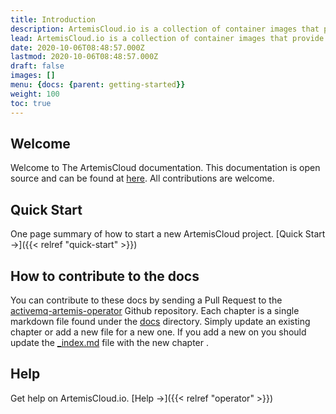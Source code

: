 ```yaml
---
title: Introduction
description: ArtemisCloud.io is a collection of container images that provide a way to deploy the Apache ActiveMQ Artemis Broker on Kubernetes.
lead: ArtemisCloud.io is a collection of container images that provide a way to deploy the Apache ActiveMQ Artemis Broker on Kubernetes.
date: 2020-10-06T08:48:57.000Z
lastmod: 2020-10-06T08:48:57.000Z
draft: false
images: []
menu: {docs: {parent: getting-started}}
weight: 100
toc: true
---
```


## Welcome

Welcome to The ArtemisCloud documentation. This documentation is open source and can be found at [here](https://github.com/artemiscloud/activemq-artemis-operator/tree/main/docs). All contributions are welcome.

## Quick Start

One page summary of how to start a new ArtemisCloud project. [Quick Start →]({{< relref "quick-start" >}})

## How to contribute to the docs

You can contribute to these docs by sending a Pull Request to the [activemq-artemis-operator](https://github.com/artemiscloud/activemq-artemis-operator) Github repository.
Each chapter is a single markdown file found under the [docs](https://github.com/artemiscloud/activemq-artemis-operator/tree/main/docs) directory.
Simply update an existing chapter or add a new file for a new one. If you add a new on you should update the [\_index.md](https://github.com/artemiscloud/activemq-artemis-operator/blob/main/docs/_index.md)
file with the new chapter .

## Help

Get help on ArtemisCloud.io. [Help →]({{< relref "operator" >}})
